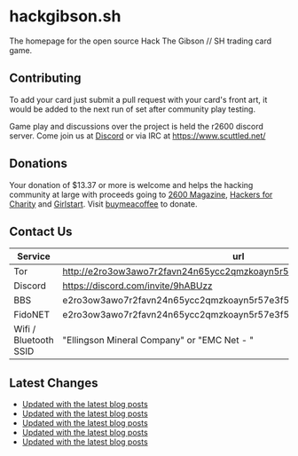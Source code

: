 # hackgibson.sh
The homepage for the open source Hack The Gibson // SH trading card game.


## Contributing

To add your card just submit a pull request with your card's front art, it would be added to the next run of set after community play testing.

Game play and discussions over the project is held the r2600 discord server. Come join us at [Discord](https://discord.com/invite/9hABUzz) or via IRC at https://www.scuttled.net/


## Donations

Your donation of $13.37 or more is welcome and helps the hacking community at large with proceeds going to [2600 Magazine](https://2600.com/), [Hackers for Charity](https://hackersforcharity.org) and [Girlstart](https://girlstart.org).  Visit [buymeacoffee](https://www.buymeacoffee.com/hackgibson.sh) to donate.


## Contact Us

Service | url
-|-
Tor | http://e2ro3ow3awo7r2favn24n65ycc2qmzkoayn5r57e3f56nvjwdcgg32ad.onion
Discord | https://discord.com/invite/9hABUzz
BBS | e2ro3ow3awo7r2favn24n65ycc2qmzkoayn5r57e3f56nvjwdcgg32ad.onion:23
FidoNET | e2ro3ow3awo7r2favn24n65ycc2qmzkoayn5r57e3f56nvjwdcgg32ad.onion:24554
Wifi / Bluetooth SSID | "Ellingson Mineral Company" or "EMC Net - <fidonet address>"

## Latest Changes
<!-- BLOG-POST-LIST:START -->
- [Updated with the latest blog posts](https://github.com/DFW2600/hackgibson.sh/commit/5671b3667f323961da1dca7c79a1765bd710cfbf)
- [Updated with the latest blog posts](https://github.com/DFW2600/hackgibson.sh/commit/68f224f4e0f5eea93b41e268a4bfd99025664bb9)
- [Updated with the latest blog posts](https://github.com/DFW2600/hackgibson.sh/commit/6b875e1d5b7b05e1b08d38d0b7cf83f73ec393b8)
- [Updated with the latest blog posts](https://github.com/DFW2600/hackgibson.sh/commit/a2eb052e3ba6562f8bc317ef64208245f03a67c4)
- [Updated with the latest blog posts](https://github.com/DFW2600/hackgibson.sh/commit/9e7ee90906b8c97b7180690d73afd67ef3766442)
<!-- BLOG-POST-LIST:END -->

